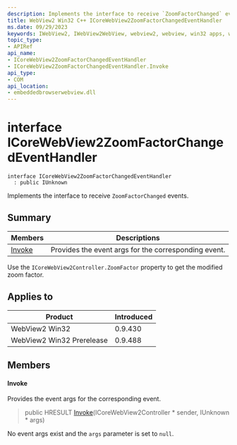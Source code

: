 ```yaml
---
description: Implements the interface to receive `ZoomFactorChanged` events.
title: WebView2 Win32 C++ ICoreWebView2ZoomFactorChangedEventHandler
ms.date: 09/29/2023
keywords: IWebView2, IWebView2WebView, webview2, webview, win32 apps, win32, edge, ICoreWebView2, ICoreWebView2Controller, browser control, edge html, ICoreWebView2ZoomFactorChangedEventHandler
topic_type: 
- APIRef
api_name:
- ICoreWebView2ZoomFactorChangedEventHandler
- ICoreWebView2ZoomFactorChangedEventHandler.Invoke
api_type:
- COM
api_location:
- embeddedbrowserwebview.dll
---
```


# interface ICoreWebView2ZoomFactorChangedEventHandler

```
interface ICoreWebView2ZoomFactorChangedEventHandler
  : public IUnknown
```

Implements the interface to receive `ZoomFactorChanged` events.

## Summary

 Members                        | Descriptions
--------------------------------|---------------------------------------------
[Invoke](#invoke) | Provides the event args for the corresponding event.

Use the `ICoreWebView2Controller.ZoomFactor` property to get the modified zoom factor.

## Applies to

Product                         | Introduced
--------------------------------|---------------------------------------------
WebView2 Win32            |    0.9.430
WebView2 Win32 Prerelease |    0.9.488

## Members

#### Invoke

Provides the event args for the corresponding event.

> public HRESULT [Invoke](#invoke)(ICoreWebView2Controller * sender, IUnknown * args)

No event args exist and the `args` parameter is set to `null`.

